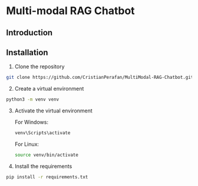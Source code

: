 # **Multi-modal RAG Chatbot**

## **Introduction**

## **Installation**

1. Clone the repository
```bash
git clone https://github.com/CristianPerafan/MultiModal-RAG-Chatbot.git
```
2. Create a virtual environment
```bash
python3 -m venv venv
```

3. Activate the virtual environment

    For Windows:
    ```bash
    venv\Scripts\activate
    ```
    For Linux:
    ```bash
    source venv/bin/activate
    ```
4. Install the requirements
```bash
pip install -r requirements.txt
```
